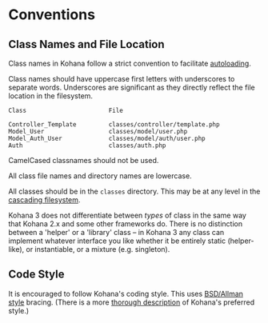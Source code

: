 # Conventions

## Class Names and File Location

Class names in Kohana follow a strict convention to facilitate [autoloading](start.autoloading).

Class names should have uppercase first letters with underscores to separate words. Underscores are significant as they directly reflect the file location in the filesystem.

	Class						File
	
	Controller_Template			classes/controller/template.php
	Model_User					classes/model/user.php
	Model_Auth_User				classes/model/auth/user.php
	Auth						classes/auth.php

CamelCased classnames should not be used.

All class file names and directory names are lowercase.

All classes should be in the `classes` directory. This may be at any level in the [cascading filesystem](start.filesystem).

Kohana 3 does not differentiate between *types* of class in the same way that Kohana 2.x and some other frameworks do. There is no distinction between a 'helper' or a 'library' class – in Kohana 3 any class can implement whatever interface you like whether it be entirely static (helper-like), or instantiable, or a mixture (e.g. singleton).

## Code Style

It is encouraged to follow Kohana's coding style. This uses [BSD/Allman style](http://en.wikipedia.org/wiki/Indent_style#BSD.2FAllman_style) bracing. (There is a more [thorough description](http://dev.kohanaphp.com/wiki/kohana2/CodingStyle) of Kohana's preferred style.)